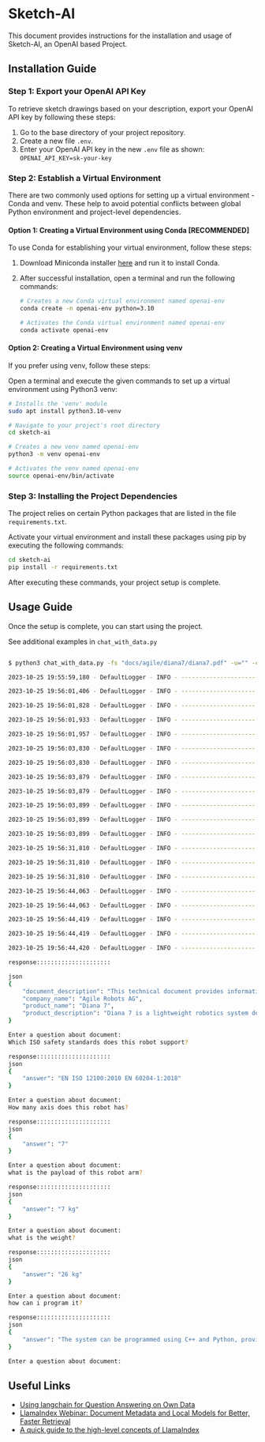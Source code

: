 # Sketch-AI

This document provides instructions for the installation and usage of Sketch-AI, an OpenAI based Project.

## Installation Guide

### Step 1: Export your OpenAI API Key

To retrieve sketch drawings based on your description, export your OpenAI API key by following these steps:

1. Go to the base directory of your project repository.
2. Create a new file `.env`.
3. Enter your OpenAI API key in the new `.env` file as shown: `OPENAI_API_KEY=sk-your-key`

### Step 2: Establish a Virtual Environment

There are two commonly used options for setting up a virtual environment - Conda and venv. These help to avoid potential conflicts between global Python environment and project-level dependencies.

#### Option 1: Creating a Virtual Environment using Conda [RECOMMENDED]

To use Conda for establishing your virtual environment, follow these steps:

1. Download Miniconda installer [here](https://docs.conda.io/projects/miniconda/en/latest/index.html) and run it to install Conda.

2. After successful installation, open a terminal and run the following commands:

    ```bash
    # Creates a new Conda virtual environment named openai-env
    conda create -n openai-env python=3.10

    # Activates the Conda virtual environment named openai-env
    conda activate openai-env
    ```

#### Option 2: Creating a Virtual Environment using venv

If you prefer using venv, follow these steps:

Open a terminal and execute the given commands to set up a virtual environment using Python3 venv:

```bash
# Installs the 'venv' module
sudo apt install python3.10-venv

# Navigate to your project's root directory
cd sketch-ai

# Creates a new venv named openai-env
python3 -m venv openai-env

# Activates the venv named openai-env
source openai-env/bin/activate
```

### Step 3: Installing the Project Dependencies

The project relies on certain Python packages that are listed in the file `requirements.txt`.

Activate your virtual environment and install these packages using pip by executing the following commands:

```bash
cd sketch-ai
pip install -r requirements.txt
```

After executing these commands, your project setup is complete.

## Usage Guide

Once the setup is complete, you can start using the project.

See additional examples in ```chat_with_data.py```

```bash

$ python3 chat_with_data.py -fs "docs/agile/diana7/diana7.pdf" -u="" -c="diana7"

2023-10-25 19:55:59,180 - DefaultLogger - INFO - --------------------- Loading embedded model sentence-transformers/all-MiniLM-L12-v2

2023-10-25 19:56:01,406 - DefaultLogger - INFO - --------------------- Loading llm model gpt-3.5-turbo

2023-10-25 19:56:01,828 - DefaultLogger - INFO - --------------------- Load urls

2023-10-25 19:56:01,933 - DefaultLogger - INFO - --------------------- Load local PDF document docs/agile/diana7/diana7.pdf

2023-10-25 19:56:01,957 - DefaultLogger - INFO - --------------------- Ask Sherpa to analyze PDF document

2023-10-25 19:56:03,830 - DefaultLogger - INFO - --------------------- Load data to collection

2023-10-25 19:56:03,830 - DefaultLogger - INFO - --------------------- Process normal PDF

2023-10-25 19:56:03,879 - DefaultLogger - INFO - --------------------- Load data to collection

2023-10-25 19:56:03,879 - DefaultLogger - INFO - --------------------- Process normal PDF

2023-10-25 19:56:03,899 - DefaultLogger - INFO - --------------------- Load data to collection

2023-10-25 19:56:03,899 - DefaultLogger - INFO - --------------------- Process normal PDF

2023-10-25 19:56:03,899 - DefaultLogger - INFO - --------------------- Ask LLM to summarize page 0 from PDF docs/agile/diana7/diana7.pdf

2023-10-25 19:56:31,810 - DefaultLogger - INFO - --------------------- Load data to collection

2023-10-25 19:56:31,810 - DefaultLogger - INFO - --------------------- Process normal PDF

2023-10-25 19:56:31,810 - DefaultLogger - INFO - --------------------- Ask LLM to summarize page 0 from PDF docs/agile/diana7/diana7.pdf

2023-10-25 19:56:44,063 - DefaultLogger - INFO - --------------------- Load data to collection

2023-10-25 19:56:44,063 - DefaultLogger - INFO - --------------------- Process sherpa PDF

2023-10-25 19:56:44,419 - DefaultLogger - INFO - --------------------- Load data to collection

2023-10-25 19:56:44,419 - DefaultLogger - INFO - --------------------- Process sherpa table PDF

2023-10-25 19:56:44,420 - DefaultLogger - INFO - --------------------- Ask LLM to summarize table

response:::::::::::::::::::::

json
{
	"document_description": "This technical document provides information about a lightweight robotics system that incorporates multisensory technology.",
	"company_name": "Agile Robots AG",
	"product_name": "Diana 7",
	"product_description": "Diana 7 is a lightweight robotics system developed by Agile Robots AG. It is designed to perform complex tasks and features a loading capacity of 7 kg, a protection rating of IP 54, a workspace radius of 923 mm, and 7 degrees of freedom. The system has a high level of repeatability, with a tolerance of ± 0.05 mm. It can be programmed using C++ and Python and has a typical line speed of 1 m/s for TCP movement."
}

Enter a question about document:
Which ISO safety standards does this robot support?

response:::::::::::::::::::::
json
{
	"answer": "EN ISO 12100:2010 EN 60204-1:2018"
}

Enter a question about document:
How many axis does this robot has?

response:::::::::::::::::::::
json
{
	"answer": "7"
}

Enter a question about document:
what is the payload of this robot arm?

response:::::::::::::::::::::
json
{
	"answer": "7 kg"
}

Enter a question about document:
what is the weight?

response:::::::::::::::::::::
json
{
	"answer": "26 kg"
}

Enter a question about document:
how can i program it?

response:::::::::::::::::::::
json
{
	"answer": "The system can be programmed using C++ and Python, providing flexibility for different applications."
}

Enter a question about document:


```

## Useful Links

* [Using langchain for Question Answering on Own Data](https://medium.com/@onkarmishra/using-langchain-for-question-answering-on-own-data-3af0a82789ed)
* [LlamaIndex Webinar: Document Metadata and Local Models for Better, Faster Retrieval](https://youtu.be/njzB6fm0U8g?si=h8EnIgBTsbXatoXS&t=140)
* [A quick guide to the high-level concepts of LlamaIndex](https://gpt-index.readthedocs.io/en/latest/getting_started/concepts.html)
